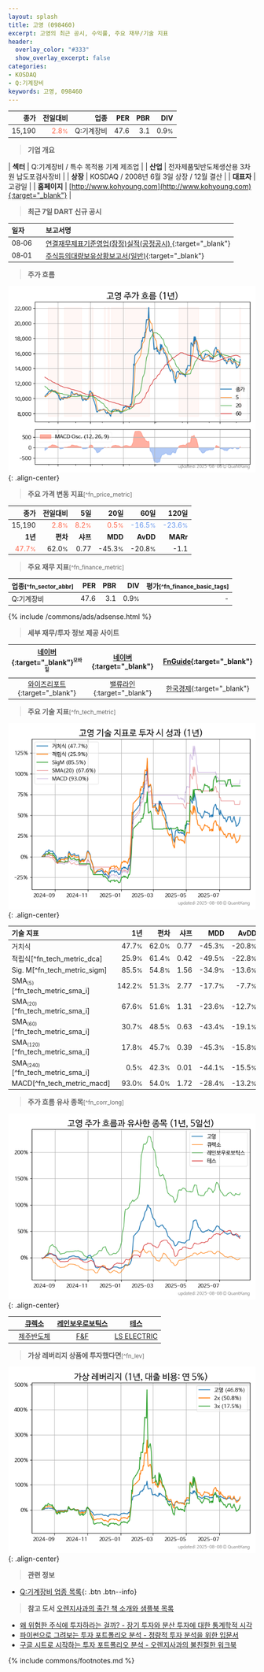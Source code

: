 ```yaml
---
layout: splash
title: 고영 (098460)
excerpt: 고영의 최근 공시, 수익률, 주요 재무/기술 지표
header:
  overlay_color: "#333"
  show_overlay_excerpt: false
categories:
- KOSDAQ
- Q:기계장비
keywords: 고영, 098460
---
```


| **종가** | **전일대비** | **업종** | **PER** | **PBR** | **DIV** |
| -------: | -----------: | -------: | ------: | ------: | ------: |
| 15,190 | <span style="color: tomato">2.8<small>%</small></span> | Q:기계장비 | 47.6 | 3.1 | 0.9<small>%</small> |

<!-- more -->


> **기업 개요**<a id="company"></a>

| <span style="white-space:nowrap;">**섹터**</span> | Q:기계장비 / 특수 목적용 기계 제조업 |
| <span style="white-space:nowrap;">**산업**</span> | 전자제품및반도체생산용 3차원 납도포검사장비 |
| <span style="white-space:nowrap;">**상장**</span> | KOSDAQ / 2008년 6월 3일 상장 / 12월 결산 |
| <span style="white-space:nowrap;">**대표자**</span> | 고광일 |
| <span style="white-space:nowrap;">**홈페이지**</span> | [http://www.kohyoung.com](http://www.kohyoung.com){:target="_blank"} |


> **최근 7일 DART 신규 공시**<a id="dart"></a>

| **일자** |      | **보고서명** |
| :------- | :--- | :----------- |
| 08&#x2011;06 | | [연결재무제표기준영업(잠정)실적(공정공시)              ](https://dart.fss.or.kr/dsaf001/main.do?rcpNo=20250806900465){:target="_blank"} |
| 08&#x2011;01 | | [주식등의대량보유상황보고서(일반)](https://dart.fss.or.kr/dsaf001/main.do?rcpNo=20250801000882){:target="_blank"} |


> **주가 흐름**<a id="price"></a>

![098460](/stock/images/098460.png){: .align-center}


> **주요 가격 변동 지표**<small>[^fn_price_metric]</small>

| **종가** | **전일대비** | **5일** | **20일** | **60일** | **120일** |
| -------: | -----------: | ------: | -------: | -------: | --------: |
| 15,190 | <span style="color: tomato">2.8<small>%</small></span> | <span style="color: tomato">8.2<small>%</small></span> | <span style="color: tomato">0.5<small>%</small></span> | <span style="color: cornflowerblue">-16.5<small>%</small></span> | <span style="color: cornflowerblue">-23.6<small>%</small></span> |
| **1년** | **편차** | **샤프** | **MDD** | **AvDD** | **MARr** |
| <span style="color: tomato">47.7<small>%</small></span> | 62.0<small>%</small> | 0.77 | -45.3<small>%</small> | -20.8<small>%</small> | -1.1 |


> **주요 재무 지표**<small>[^fn_finance_metric]</small>

| **업종**<small>[^fn_sector_abbr]</small> | **PER** | **PBR** | **DIV** | **평가**<small>[^fn_finance_basic_tags]</small> |
| :--------------------------------------- | ------: | ------: | ------: | ----------------------------------------------: |
| Q:기계장비 | 47.6 | 3.1 | 0.9<small>%</small> | - |



{% include /commons/ads/adsense.html %}

> **세부 재무/투자 정보 제공 사이트**

| [네이버](https://m.stock.naver.com/domestic/stock/098460/finance/summary){:target="_blank"}<sup><small>모바일</small></sup> | [네이버](https://finance.naver.com/item/coinfo.naver?code=098460){:target="_blank"} | [FnGuide](https://comp.fnguide.com/SVO2/ASP/SVD_Invest.asp?gicode=A098460&MenuYn=Y){:target="_blank"} |
| :---: | :---: | :---: |
| [와이즈리포트](https://comp.wisereport.co.kr/company/c1040001.aspx?cmp_cd=098460){:target="_blank"} | [밸류라인](https://www.valueline.co.kr/finance/summary/098460){:target="_blank"} | [한국경제](https://markets.hankyung.com/stock/098460/financial-summary){:target="_blank"} |


> **주요 기술 지표**<small>[^fn_tech_metric]</small>


![098460](/stock/images/098460_tech.png){: .align-center}

| **기술 지표** | **1년** | **편차** | **샤프** | **MDD** | **AvDD** |
| :------------ | ------: | -----------: | -------: | ------: | -------: |
| 거치식 | 47.7<small>%</small> | 62.0<small>%</small> | 0.77 | -45.3<small>%</small> | -20.8<small>%</small> |
| 적립식[^fn_tech_metric_dca] | 25.9<small>%</small> | 61.4<small>%</small> | 0.42 | -49.5<small>%</small> | -22.8<small>%</small> |
| Sig. M[^fn_tech_metric_sigm] | 85.5<small>%</small> | 54.8<small>%</small> | 1.56 | -34.9<small>%</small> | -13.6<small>%</small> |
| SMA<small><sub>(5)</sub></small>[^fn_tech_metric_sma_i] | 142.2<small>%</small> | 51.3<small>%</small> | 2.77 | -17.7<small>%</small> | -7.7<small>%</small> |
| SMA<small><sub>(20)</sub></small>[^fn_tech_metric_sma_i] | 67.6<small>%</small> | 51.6<small>%</small> | 1.31 | -23.6<small>%</small> | -12.7<small>%</small> |
| SMA<small><sub>(60)</sub></small>[^fn_tech_metric_sma_i] | 30.7<small>%</small> | 48.5<small>%</small> | 0.63 | -43.4<small>%</small> | -19.1<small>%</small> |
| SMA<small><sub>(120)</sub></small>[^fn_tech_metric_sma_i] | 17.8<small>%</small> | 45.7<small>%</small> | 0.39 | -45.3<small>%</small> | -15.8<small>%</small> |
| SMA<small><sub>(240)</sub></small>[^fn_tech_metric_sma_i] | 0.5<small>%</small> | 42.3<small>%</small> | 0.01 | -44.1<small>%</small> | -15.5<small>%</small> |
| MACD[^fn_tech_metric_macd] | 93.0<small>%</small> | 54.0<small>%</small> | 1.72 | -28.4<small>%</small> | -13.2<small>%</small> |


> **주가 흐름 유사 종목**<a id="corr"></a><small>[^fn_corr_long]</small>

![098460](/stock/images/098460_corr.png){: .align-center}

|       | [큐렉소](/060280/) | [레인보우로보틱스](/277810/) | [테스](/095610/) |
| :---: | :------------------------------------: | :------------------------------------: | :------------------------------------: |
|       | [제주반도체](/080220/) | [F&F](/383220/) | [LS ELECTRIC](/010120/) |


> **가상 레버리지 상품에 투자했다면**<a id="2x"></a><small>[^fn_lev]</small>

![098460](/stock/images/098460_2x.png){: .align-center}


> **관련 정보**

- [Q:기계장비 업종 목록](/stats/sector/kosdaq_업종_기계장비_종목/){: .btn .btn--info}

> **참고 도서** [오렌지사과의 출간 책 소개와 샘플북 목록](https://kongdori.tistory.com/691)

- [왜 위험한 주식에 투자하라는 걸까? - 장기 투자와 분산 투자에 대한 통계학적 시각](https://kongdori.tistory.com/421)
- [파이썬으로 그려보는 투자 포트폴리오 분석  - 정량적 투자 분석을 위한 입문서](https://kongdori.tistory.com/643)
- [구글 시트로 시작하는 투자 포트폴리오 분석 - 오렌지사과의 불친절한 워크북](https://kongdori.tistory.com/449)


{% include commons/footnotes.md %}